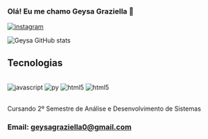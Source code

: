 
### Olá! Eu me chamo Geysa Graziella 🙋
[![instagram](https://img.shields.io/badge/Instagram-E4405F?style=for-the-badge&logo=instagram&logoColor=white
)](https://www.instagram.com/grazi__geysa/)

![Geysa GitHub stats](https://github-readme-stats.vercel.app/api?username=GeysaGraziella&show_icons=true&theme=dark)

## Tecnologias 

<div style="display: inline_block"><br/>
    <img aling="center" alt="javascript" src="https://img.shields.io/badge/JavaScript-F7DF1E?style=for-the-badge&logo=javascript&logoColor=black" />
    <img aling="center" alt="py" src="https://img.shields.io/badge/Python-3776AB?style=for-the-badge&logo=python&logoColor=white" />
    <img aling="center" alt="html5" src="https://img.shields.io/badge/HTML5-E34F26?style=for-the-badge&logo=html5&logoColor=white" />
    <img aling="center" alt="html5" src="https://img.shields.io/badge/C%2B%2B-00599C?style=for-the-badge&logo=c%2B%2B&logoColor=white" />
</div><br/>

Cursando 2º Semestre de Análise e Desenvolvimento de Sistemas 

### Email: geysagraziella0@gmail.com
